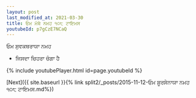 ```yaml
---
layout: post
last_modified_at: 2021-03-30
title: ਓਮ ਮੱਥੇ ਨਮਹ ੧੦੮ ਟਾਇਮਸ
youtubeId: p7gCzE7NCaQ
---
```

 
 
 ਓਮ ਸੁਵਕਥਰਾਯਾ ਨਮਹ  
 
 -  ਜਿਸਦਾ ਚਿਹਰਾ ਚੰਗਾ ਹੈ 
 
  
 
  
 
 
 
 
 
 


{% include youtubePlayer.html id=page.youtubeId %}
 
[Next]({{ site.baseurl }}{% link  split2/_posts/2015-11-12-ਓਮ ਸ਼ੂਰਸੇਨਾਯਾ ਨਮਹ ੧੦੮ ਟਾਇਮਸ.md%})
 
